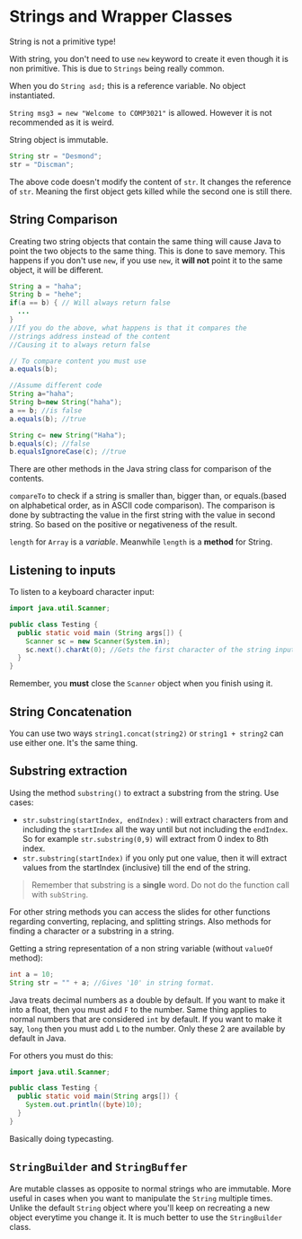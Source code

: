 # Strings and Wrapper Classes

String is not a primitive type!

With string, you don't need to use `new` keyword to create it even though it is non primitive. This is due to `Strings` being really common.

When you do `String asd;` this is a reference variable. No object instantiated.

`String msg3 = new "Welcome to COMP3021"` is allowed. However it is not recommended as it is weird.

String object is immutable.

```java
String str = "Desmond";
str = "Discman";
```

The above code doesn't modify the content of `str`. It changes the reference of `str`. Meaning the first object gets killed while the second one is still there.

## String Comparison

Creating two string objects that contain the same thing will cause Java to point the two objects to the same thing. This is done to save memory. This happens if you don't use `new`, if you use `new`, it **will not** point it to the same object, it will be different.

```java
String a = "haha";
String b = "hehe";
if(a == b) { // Will always return false
  ...
}
//If you do the above, what happens is that it compares the
//strings address instead of the content
//Causing it to always return false

// To compare content you must use
a.equals(b);

//Assume different code
String a="haha";
String b=new String("haha");
a == b; //is false
a.equals(b); //true

String c= new String("Haha");
b.equals(c); //false
b.equalsIgnoreCase(c); //true
```

There are other methods in the Java string class for comparison of the contents.

`compareTo` to check if a string is smaller than, bigger than, or equals.(based on alphabetical order, as in ASCII code comparison). The comparison is done by subtracting the value in the first string with the value in second string. So based on the positive or negativeness of the result.

`length` for `Array` is a _variable_. Meanwhile `length` is a **method** for String.

## Listening to inputs

To listen to a keyboard character input:

```java
import java.util.Scanner;

public class Testing {
  public static void main (String args[]) {
    Scanner sc = new Scanner(System.in);
    sc.next().charAt(0); //Gets the first character of the string input
  }
}
```

Remember, you **must** close the `Scanner` object when you finish using it.

## String Concatenation

You can use two ways `string1.concat(string2)` or `string1 + string2` can use either one. It's the same thing.

## Substring extraction

Using the method `substring()` to extract a substring from the string. Use cases:

- `str.substring(startIndex, endIndex)` : will extract characters from and including the `startIndex` all the way until but not including the `endIndex`. So for example `str.substring(0,9)` will extract from 0 index to 8th index.
- `str.substring(startIndex)` if you only put one value, then it will extract values from the startIndex (inclusive) till the end of the string.

> Remember that substring is a **single** word. Do not do the function call with `subString`.

For other string methods you can access the slides for other functions regarding converting, replacing, and splitting strings. Also methods for finding a character or a substring in a string.

Getting a string representation of a non string variable (without `valueOf` method):

```java
int a = 10;
String str = "" + a; //Gives '10' in string format.
```

Java treats decimal numbers as a double by default. If you want to make it into a float, then you must add `F` to the number. Same thing applies to normal numbers that are considered `int` by default. If you want to make it say, `long` then you must add `L` to the number. Only these 2 are available by default in Java.

For others you must do this:

```java
import java.util.Scanner;

public class Testing {
  public static void main(String args[]) {
    System.out.println((byte)10);
  }
}
```

Basically doing typecasting.

## `StringBuilder` and `StringBuffer`

Are mutable classes as opposite to normal strings who are immutable. More useful in cases when you want to manipulate the `String` multiple times. Unlike the default `String` object where you'll keep on recreating a new object everytime you change it. It is much better to use the `StringBuilder` class.
